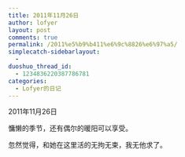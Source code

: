 ```yaml
---
title: 2011年11月26日
author: lofyer
layout: post
comments: true
permalink: /2011%e5%b9%b411%e6%9c%8826%e6%97%a5/
simplecatch-sidebarlayout:
  - 
duoshuo_thread_id:
  - 1234836220387786781
categories:
  - Lofyer的日记
---
```

2011年11月26日

慵懒的季节，还有偶尔的暖阳可以享受。

忽然觉得，和她在这里活的无拘无束，我无他求了。